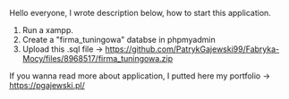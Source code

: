 Hello everyone, I wrote description below, how to start this application.

1. Run a xampp.
2. Create a "firma_tuningowa" databse in phpmyadmin
3. Upload this .sql file -> https://github.com/PatrykGajewski99/Fabryka-Mocy/files/8968517/firma_tuningowa.zip

If you wanna read more about application, I putted here my portfolio -> https://pgajewski.pl/
